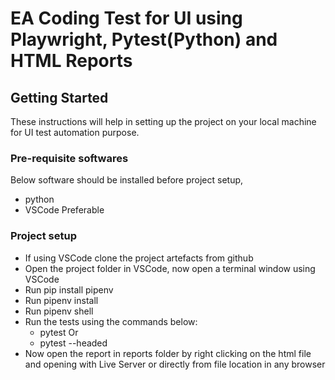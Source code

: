 # EA Coding Test for UI using Playwright, Pytest(Python) and HTML Reports

## Getting Started

These instructions will help in setting up the project on your local machine for UI test automation purpose.

### Pre-requisite softwares

Below software should be installed before project setup,

* python
* VSCode Preferable

### Project setup

* If using VSCode clone the project artefacts from github
* Open the project folder in VSCode, now open a terminal window using VSCode
* Run pip install pipenv
* Run pipenv install
* Run pipenv shell
* Run the tests using the commands below:
    * pytest
    Or
    * pytest --headed
* Now open the report in reports folder by right clicking on the html file and opening with Live Server or directly from file location in any browser
